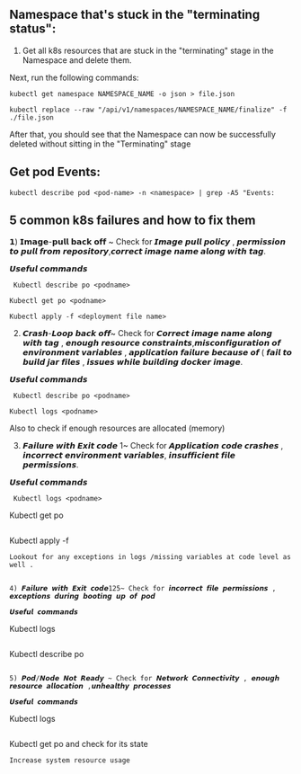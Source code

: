 ## Namespace that's stuck in the "terminating status":

1. Get all k8s resources that are stuck in the "terminating" stage in the Namespace and delete them.

Next, run the following commands:

```
kubectl get namespace NAMESPACE_NAME -o json > file.json
```
```
kubectl replace --raw "/api/v1/namespaces/NAMESPACE_NAME/finalize" -f ./file.json
```
After that, you should see that the Namespace can now be successfully deleted without sitting in the "Terminating" stage


## Get pod Events:
```
kubectl describe pod <pod-name> -n <namespace> | grep -A5 "Events:
```

## 5 common k8s failures and how to fix them

𝟭) 𝗜𝗺𝗮𝗴𝗲-𝗽𝘂𝗹𝗹 𝗯𝗮𝗰𝗸 𝗼𝗳𝗳 ~ Check for 𝙄𝙢𝙖𝙜𝙚 𝙥𝙪𝙡𝙡 𝙥𝙤𝙡𝙞𝙘𝙮 , 𝙥𝙚𝙧𝙢𝙞𝙨𝙨𝙞𝙤𝙣 𝙩𝙤 𝙥𝙪𝙡𝙡 𝙛𝙧𝙤𝙢 𝙧𝙚𝙥𝙤𝙨𝙞𝙩𝙤𝙧𝙮,𝙘𝙤𝙧𝙧𝙚𝙘𝙩 𝙞𝙢𝙖𝙜𝙚 𝙣𝙖𝙢𝙚 𝙖𝙡𝙤𝙣𝙜 𝙬𝙞𝙩𝙝 𝙩𝙖𝙜.

𝙐𝙨𝙚𝙛𝙪𝙡 𝙘𝙤𝙢𝙢𝙖𝙣𝙙𝙨 
```
 Kubectl describe po <podname>
 ```
 ```
 Kubectl get po <podname>
 ```
 ```
 Kubectl apply -f <deployment file name>
 ```


2) 𝘾𝙧𝙖𝙨𝙝-𝙇𝙤𝙤𝙥 𝙗𝙖𝙘𝙠 𝙤𝙛𝙛~ Check for 𝘾𝙤𝙧𝙧𝙚𝙘𝙩 𝙞𝙢𝙖𝙜𝙚 𝙣𝙖𝙢𝙚 𝙖𝙡𝙤𝙣𝙜 𝙬𝙞𝙩𝙝 𝙩𝙖𝙜 , 𝙚𝙣𝙤𝙪𝙜𝙝 𝙧𝙚𝙨𝙤𝙪𝙧𝙘𝙚 𝙘𝙤𝙣𝙨𝙩𝙧𝙖𝙞𝙣𝙩𝙨,𝙢𝙞𝙨𝙘𝙤𝙣𝙛𝙞𝙜𝙪𝙧𝙖𝙩𝙞𝙤𝙣 𝙤𝙛 𝙚𝙣𝙫𝙞𝙧𝙤𝙣𝙢𝙚𝙣𝙩 𝙫𝙖𝙧𝙞𝙖𝙗𝙡𝙚𝙨 , 𝙖𝙥𝙥𝙡𝙞𝙘𝙖𝙩𝙞𝙤𝙣 𝙛𝙖𝙞𝙡𝙪𝙧𝙚 𝙗𝙚𝙘𝙖𝙪𝙨𝙚 𝙤𝙛 ( 𝙛𝙖𝙞𝙡 𝙩𝙤 𝙗𝙪𝙞𝙡𝙙 𝙟𝙖𝙧 𝙛𝙞𝙡𝙚𝙨 , 𝙞𝙨𝙨𝙪𝙚𝙨 𝙬𝙝𝙞𝙡𝙚 𝙗𝙪𝙞𝙡𝙙𝙞𝙣𝙜 𝙙𝙤𝙘𝙠𝙚𝙧 𝙞𝙢𝙖𝙜𝙚.

𝙐𝙨𝙚𝙛𝙪𝙡 𝙘𝙤𝙢𝙢𝙖𝙣𝙙𝙨 
```
 Kubectl describe po <podname>
 ```
 ```
 Kubectl logs <podname>
 ```
 Also to check if enough resources are allocated (memory) 


3) 𝙁𝙖𝙞𝙡𝙪𝙧𝙚 𝙬𝙞𝙩𝙝 𝙀𝙭𝙞𝙩 𝙘𝙤𝙙𝙚 1~ Check for 𝘼𝙥𝙥𝙡𝙞𝙘𝙖𝙩𝙞𝙤𝙣 𝙘𝙤𝙙𝙚 𝙘𝙧𝙖𝙨𝙝𝙚𝙨 , 𝙞𝙣𝙘𝙤𝙧𝙧𝙚𝙘𝙩 𝙚𝙣𝙫𝙞𝙧𝙤𝙣𝙢𝙚𝙣𝙩 𝙫𝙖𝙧𝙞𝙖𝙗𝙡𝙚𝙨, 𝙞𝙣𝙨𝙪𝙛𝙛𝙞𝙘𝙞𝙚𝙣𝙩 𝙛𝙞𝙡𝙚 𝙥𝙚𝙧𝙢𝙞𝙨𝙨𝙞𝙤𝙣𝙨.


𝙐𝙨𝙚𝙛𝙪𝙡 𝙘𝙤𝙢𝙢𝙖𝙣𝙙𝙨 
```
 Kubectl logs <podname>
 ```
 Kubectl get po <podname>
 ```
 ```
 Kubectl apply -f <deployment file name>
 ```
Lookout for any exceptions in logs /missing variables at code level as well .


4) 𝙁𝙖𝙞𝙡𝙪𝙧𝙚 𝙬𝙞𝙩𝙝 𝙀𝙭𝙞𝙩 𝙘𝙤𝙙𝙚125~ Check for 𝙞𝙣𝙘𝙤𝙧𝙧𝙚𝙘𝙩 𝙛𝙞𝙡𝙚 𝙥𝙚𝙧𝙢𝙞𝙨𝙨𝙞𝙤𝙣𝙨 , 𝙚𝙭𝙘𝙚𝙥𝙩𝙞𝙤𝙣𝙨 𝙙𝙪𝙧𝙞𝙣𝙜 𝙗𝙤𝙤𝙩𝙞𝙣𝙜 𝙪𝙥 𝙤𝙛 𝙥𝙤𝙙

𝙐𝙨𝙚𝙛𝙪𝙡 𝙘𝙤𝙢𝙢𝙖𝙣𝙙𝙨  
```
 Kubectl logs <podname>
 ```
 ```
 Kubectl describe po <podname>
 ```

5) 𝙋𝙤𝙙/𝙉𝙤𝙙𝙚 𝙉𝙤𝙩 𝙍𝙚𝙖𝙙𝙮 ~ Check for 𝙉𝙚𝙩𝙬𝙤𝙧𝙠 𝘾𝙤𝙣𝙣𝙚𝙘𝙩𝙞𝙫𝙞𝙩𝙮 , 𝙚𝙣𝙤𝙪𝙜𝙝 𝙧𝙚𝙨𝙤𝙪𝙧𝙘𝙚 𝙖𝙡𝙡𝙤𝙘𝙖𝙩𝙞𝙤𝙣 ,𝙪𝙣𝙝𝙚𝙖𝙡𝙩𝙝𝙮 𝙥𝙧𝙤𝙘𝙚𝙨𝙨𝙚𝙨

𝙐𝙨𝙚𝙛𝙪𝙡 𝙘𝙤𝙢𝙢𝙖𝙣𝙙𝙨 
```
 Kubectl logs <podname>
 ```
 ```
 Kubectl get po <podname> and check for its state 
 ```
Increase system resource usage


